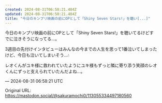 ```yaml
---
created: 2024-08-31T06:58:21.484Z
updated: 2024-08-31T06:58:21.484Z
title: "今日のキンプリ映画の前にOPとして「Shiny Seven Stars!」を聴い[...]"
---
```


<p>今日のキンプリ映画の前にOPとして「Shiny Seven Stars!」を聴いてるけどすでに泣きそうになってる…。</p><p>3週目の先付けインタビューはみんなの今までの人生を思って1番泣いてしまったけど、今日も泣いてしまいそう…💧</p><p>レオくんがユキ様に救われていたようにユキ様もずっと隣に寄り添う笑顔のレオくんにずっと支えられていたんだよね…。</p>

&mdash; 2024-08-31 06:58:21 UTC

Original URL: https://mastodon.social/@sakuramochi0/113055334497180560
